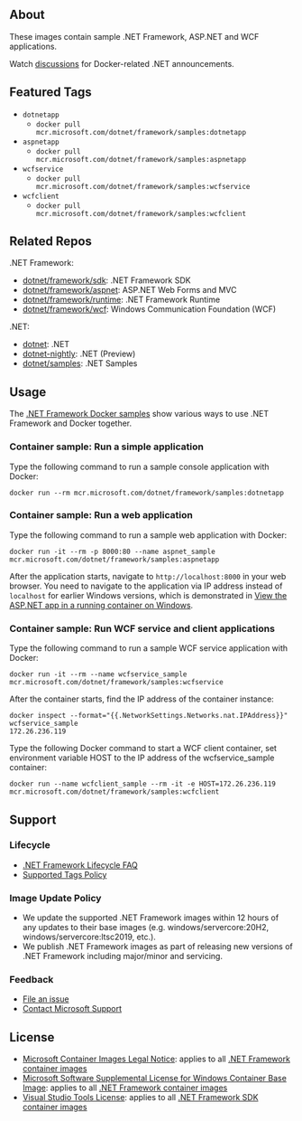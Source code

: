 ## About

These images contain sample .NET Framework, ASP.NET and WCF applications.

Watch [discussions](https://github.com/microsoft/dotnet-framework-docker/discussions/categories/announcements) for Docker-related .NET announcements.

## Featured Tags

* `dotnetapp`
  * `docker pull mcr.microsoft.com/dotnet/framework/samples:dotnetapp`
* `aspnetapp`
  * `docker pull mcr.microsoft.com/dotnet/framework/samples:aspnetapp`
* `wcfservice`
  * `docker pull mcr.microsoft.com/dotnet/framework/samples:wcfservice`
* `wcfclient`
  * `docker pull mcr.microsoft.com/dotnet/framework/samples:wcfclient`

## Related Repos

.NET Framework:

* [dotnet/framework/sdk](https://mcr.microsoft.com/product/dotnet/framework/sdk): .NET Framework SDK
* [dotnet/framework/aspnet](https://mcr.microsoft.com/product/dotnet/framework/aspnet): ASP.NET Web Forms and MVC
* [dotnet/framework/runtime](https://mcr.microsoft.com/product/dotnet/framework/runtime): .NET Framework Runtime
* [dotnet/framework/wcf](https://mcr.microsoft.com/product/dotnet/framework/wcf): Windows Communication Foundation (WCF)

.NET:

* [dotnet](https://mcr.microsoft.com/catalog?search=dotnet/): .NET
* [dotnet-nightly](https://mcr.microsoft.com/catalog?search=dotnet/nightly/): .NET (Preview)
* [dotnet/samples](https://mcr.microsoft.com/product/dotnet/samples): .NET Samples

## Usage

The [.NET Framework Docker samples](https://github.com/microsoft/dotnet-framework-docker/blob/main/samples/README.md) show various ways to use .NET Framework and Docker together.

### Container sample: Run a simple application

Type the following command to run a sample console application with Docker:

```console
docker run --rm mcr.microsoft.com/dotnet/framework/samples:dotnetapp
```

### Container sample: Run a web application

Type the following command to run a sample web application with Docker:

```console
docker run -it --rm -p 8000:80 --name aspnet_sample mcr.microsoft.com/dotnet/framework/samples:aspnetapp
```

After the application starts, navigate to `http://localhost:8000` in your web browser. You need to navigate to the application via IP address instead of `localhost` for earlier Windows versions, which is demonstrated in [View the ASP.NET app in a running container on Windows](https://github.com/microsoft/dotnet-framework-docker/blob/main/samples/aspnetapp/README.md#view-the-aspnet-app-in-a-running-container-on-windows).

### Container sample: Run WCF service and client applications

Type the following command to run a sample WCF service application with Docker:

```console
docker run -it --rm --name wcfservice_sample mcr.microsoft.com/dotnet/framework/samples:wcfservice
```

After the container starts, find the IP address of the container instance:

```console
docker inspect --format="{{.NetworkSettings.Networks.nat.IPAddress}}" wcfservice_sample
172.26.236.119
```

Type the following Docker command to start a WCF client container, set environment variable HOST to the IP address of the wcfservice_sample container:

```console
docker run --name wcfclient_sample --rm -it -e HOST=172.26.236.119 mcr.microsoft.com/dotnet/framework/samples:wcfclient
```

## Support

### Lifecycle

* [.NET Framework Lifecycle FAQ](https://support.microsoft.com/help/17455/lifecycle-faq-net-framework)
* [Supported Tags Policy](https://github.com/microsoft/dotnet-framework-docker/blob/main/documentation/supported-tags.md)

### Image Update Policy

* We update the supported .NET Framework images within 12 hours of any updates to their base images (e.g. windows/servercore:20H2, windows/servercore:ltsc2019, etc.).
* We publish .NET Framework images as part of releasing new versions of .NET Framework including major/minor and servicing.

### Feedback

* [File an issue](https://github.com/microsoft/dotnet-framework-docker/issues/new/choose)
* [Contact Microsoft Support](https://support.microsoft.com/contactus/)

## License

* [Microsoft Container Images Legal Notice](https://aka.ms/mcr/osslegalnotice): applies to all [.NET Framework container images](https://mcr.microsoft.com/catalog?search=dotnet/framework/)
* [Microsoft Software Supplemental License for Windows Container Base Image](https://mcr.microsoft.com/product/windows/servercore): applies to all [.NET Framework container images](https://mcr.microsoft.com/catalog?search=dotnet/framework/)
* [Visual Studio Tools License](https://visualstudio.microsoft.com/license-terms/mlt031519/): applies to all [.NET Framework SDK container images](https://mcr.microsoft.com/product/dotnet/framework/sdk)
